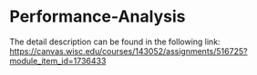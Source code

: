 # Performance-Analysis
The detail description can be found in the following link: https://canvas.wisc.edu/courses/143052/assignments/516725?module_item_id=1736433
